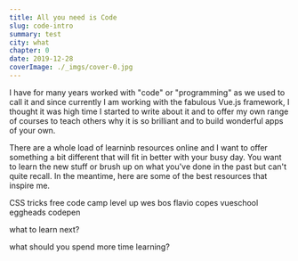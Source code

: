 ```yaml
---
title: All you need is Code
slug: code-intro
summary: test
city: what
chapter: 0
date: 2019-12-28
coverImage: ./_imgs/cover-0.jpg
---
```

I have for many years worked with "code" or "programming" as we used to call it and since currently I am working with the fabulous Vue.js framework, I thought it was high time I started to write about it and to offer my own range of courses to teach others why it is so brilliant and to build wonderful apps of your own.

There are a whole load of learninb resources online and I want to offer something a bit different that will fit in better with your busy day. You want to learn the new stuff or brush up on what you've done in the past but can't quite recall. In the meantime, here are some of the best resources that inspire me.

CSS tricks
free code camp
level up
wes bos
flavio copes
vueschool
eggheads
codepen

what to learn next?

what should you spend more time learning?